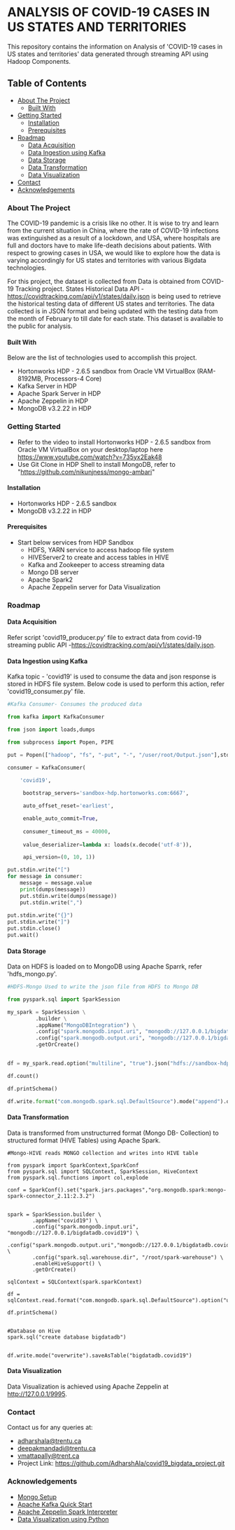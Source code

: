 # ANALYSIS OF COVID-19 CASES IN US STATES AND TERRITORIES
This repository contains the information on Analysis of 'COVID-19 cases in US states and territories' data generated through streaming API using Hadoop Components.

## Table of Contents
- [About The Project](#-About-The-Project)
  - [Built With](#Built-With)
- [Getting Started](#Getting-Started)
   - [Installation](#Installation)
   - [Prerequisites](#Prerequisites)
- [Roadmap](#Roadmap)
   - [Data Acquisition](#Data-Acquisition)
   - [Data Ingestion using Kafka](#Data-Ingestion-using-Kafka)
   - [Data Storage](#Data-Storage)
   - [Data Transformation](#Data-Transformation)
   - [Data Visualization](#Data-Visualization)
- [Contact](#Contact)
- [Acknowledgements](#Acknowledgements)

### About The Project
The COVID-19 pandemic is a crisis like no other. It is wise to try and learn from the current situation in China, where the rate of COVID-19 infections was extinguished as a result of a lockdown, and USA, where hospitals are full and doctors have to make life-death decisions about patients. With respect to growing cases in USA, we would like to explore how the data is varying accordingly for US states and territories with various Bigdata technologies.

For this project, the dataset is collected from Data is obtained from COVID-19 Tracking project. States Historical Data API - https://covidtracking.com/api/v1/states/daily.json is being used to retrieve the historical testing data of different US states and territories. The data collected is in JSON format and being updated with the testing data from the month of February to till date for each state. This dataset is available to the public for analysis.

#### Built With
Below are the list of technologies used to accomplish this project.
- Hortonworks HDP - 2.6.5 sandbox from Oracle VM VirtualBox (RAM-8192MB, Processors-4 Core)
- Kafka Server in HDP
- Apache Spark Server in HDP
- Apache Zeppelin in HDP
- MongoDB v3.2.22 in HDP

### Getting Started
- Refer to the video to install Hortonworks HDP - 2.6.5 sandbox from Oracle VM VirtualBox on your desktop/laptop here  https://www.youtube.com/watch?v=735yx2Eak48
- Use Git Clone in HDP Shell to install MongoDB, refer to "https://github.com/nikunjness/mongo-ambari"

#### Installation
- Hortonworks HDP - 2.6.5 sandbox
- MongoDB v3.2.22 in HDP

#### Prerequisites
- Start below services from HDP Sandbox
  - HDFS, YARN service to access hadoop file system
  - HIVEServer2 to create and access tables in HIVE
  - Kafka and Zookeeper to access streaming data
  - Mongo DB server
  - Apache Spark2
  - Apache Zeppelin server for Data Visualization

### Roadmap
#### Data Acquisition
Refer script 'covid19_producer.py' file to extract data from covid-19 streaming public API -https://covidtracking.com/api/v1/states/daily.json.

#### Data Ingestion using Kafka
Kafka topic - 'covid19' is used to consume the data and json response is stored in HDFS file system. Below code is used to perform this action, refer 'covid19_consumer.py' file.

```python
#Kafka Consumer- Consumes the produced data

from kafka import KafkaConsumer

from json import loads,dumps

from subprocess import Popen, PIPE

put = Popen(["hadoop", "fs", "-put", "-", "/user/root/Output.json"],stdin=PIPE, bufsize=-1)

consumer = KafkaConsumer(
        
    'covid19',

     bootstrap_servers='sandbox-hdp.hortonworks.com:6667',

     auto_offset_reset='earliest',

     enable_auto_commit=True,
     
     consumer_timeout_ms = 40000, 
     
     value_deserializer=lambda x: loads(x.decode('utf-8')),

     api_version=(0, 10, 1))

put.stdin.write("[")
for message in consumer:
    message = message.value
    print(dumps(message))
    put.stdin.write(dumps(message))
    put.stdin.write(",")
 
put.stdin.write("{}")
put.stdin.write("]")
put.stdin.close()
put.wait()
```
#### Data Storage
Data on HDFS is loaded on to MongoDB using Apache Sparrk, refer 'hdfs_mongo.py'.

```python
#HDFS-Mongo Used to write the json file from HDFS to Mongo DB

from pyspark.sql import SparkSession

my_spark = SparkSession \
         .builder \
         .appName("MongoDBIntegration") \
         .config("spark.mongodb.input.uri", "mongodb://127.0.0.1/bigdatadb.covid19") \
         .config("spark.mongodb.output.uri", "mongodb://127.0.0.1/bigdatadb.covid19") \
         .getOrCreate()


df = my_spark.read.option("multiline", "true").json("hdfs://sandbox-hdp.hortonworks.com:8020/user/root/Output.json")

df.count()

df.printSchema()

df.write.format("com.mongodb.spark.sql.DefaultSource").mode("append").option("database","bigdatadb").option("collection", "covid19").save()
```

#### Data Transformation
Data is transformed from unstructurred format (Mongo DB- Collection) to structured format (HIVE Tables) using Apache Spark.
```
#Mongo-HIVE reads MONGO collection and writes into HIVE table

from pyspark import SparkContext,SparkConf
from pyspark.sql import SQLContext, SparkSession, HiveContext
from pyspark.sql.functions import col,explode                                                                                                         
                                                                                                                                                                        
conf = SparkConf().set("spark.jars.packages","org.mongodb.spark:mongo-spark-connector_2.11:2.3.2")
                                                                                                                                                                        
                                                                                                                                                                        
spark = SparkSession.builder \
        .appName("covid19") \
        .config("spark.mongodb.input.uri", "mongodb://127.0.0.1/bigdatadb.covid19") \
        .config("spark.mongodb.output.uri","mongodb://127.0.0.1/bigdatadb.covid19") \
        .config("spark.sql.warehouse.dir", "/root/spark-warehouse") \
        .enableHiveSupport() \
        .getOrCreate()                                           
                                                                                                                                                                        
sqlContext = SQLContext(spark.sparkContext)                                                                                                                       
                                                                                                                                                                        
df = sqlContext.read.format("com.mongodb.spark.sql.DefaultSource").option("uri","mongodb://localhost/bigdatadb.covid19").load()
                                                                                                                                                                        
df.printSchema()                                                                                                                                                       
                                                                                                                                                                        
                                                                                                                                                                        
#Database on Hive                                                                                                                                                       
spark.sql("create database bigdatadb")                                                                                                                             
                                                                                                                                                                        
                                                                                                                                                                        
df.write.mode("overwrite").saveAsTable("bigdatadb.covid19")                                                                                                            
```

#### Data Visualization
Data Visualization is achieved using Apache Zeppelin at http://127.0.0.1/9995.

### Contact
Contact us for any queries at:
- adharshala@trentu.ca
- deepakmandadi@trentu.ca
- vmattapally@trent.ca
- Project Link: https://github.com/AdharshAla/covid19_bigdata_project.git

### Acknowledgements
- [Mongo Setup](https://github.com/nikunjness/mongo-ambari)
- [Apache Kafka Quick Start](http://www.hadoopadmin.co.in/hadoop-developer/kafka/kafka-quickstart/)
- [Apache Zeppelin Spark Interpreter](https://zeppelin.apache.org/docs/latest/interpreter/spark.html)
- [Data Visualization using Python](https://zeppelin.apache.org/docs/latest/interpreter/python.html)
